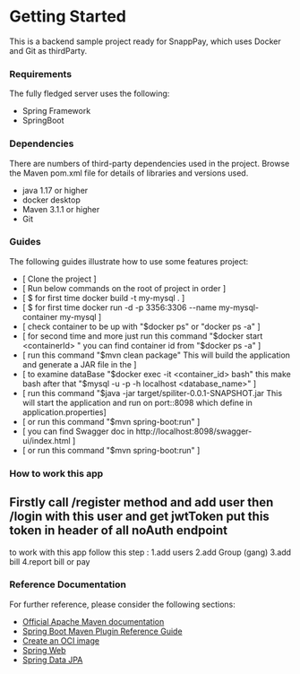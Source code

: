 # Getting Started
 This is a backend sample project ready for SnappPay, which uses Docker and Git as thirdParty.  

### Requirements
The fully fledged server uses the following:
- Spring Framework
- SpringBoot
### Dependencies
There are numbers of third-party dependencies used in the project. 
Browse the Maven pom.xml file for details of libraries and versions used.
- java 1.17 or higher
- docker desktop
- Maven 3.1.1 or higher
- Git
### Guides
The following guides illustrate how to use some features project:

* [ Clone the project ]
* [ Run below commands on the root of project in order ]
* [ $ for first time docker build -t my-mysql . ]
* [ $ for first time docker run -d -p 3356:3306 --name my-mysql-container my-mysql  ]
* [ check container to be up with "$docker ps" or "docker ps -a" ]
* [ for second time and more just run this command "$docker start <containerId> " you can find container id from "$docker ps -a" ]
* [ run this command "$mvn clean package" This will build the application and generate a JAR file in the ]
* [ to examine dataBase "$docker exec -it <container_id> bash" this make bash after that "$mysql -u <username> -p<password> -h localhost <database_name>" ]
* [ run this command "$java -jar target/spiliter-0.0.1-SNAPSHOT.jar This will start the application and run on port::8098 which define in application.properties]
* [ or run this command "$mvn spring-boot:run" ]
* [ you can find Swagger doc in http://localhost:8098/swagger-ui/index.html ]
* [ or run this command "$mvn spring-boot:run" ]

### How to work this app
Firstly call /register method and add user 
then /login with this user and get jwtToken put this token in header of all noAuth endpoint
-------------
to work with this app follow this step :
1.add users
2.add Group (gang)
3.add bill 
4.report bill or pay



### Reference Documentation
For further reference, please consider the following sections:

* [Official Apache Maven documentation](https://maven.apache.org/guides/index.html)
* [Spring Boot Maven Plugin Reference Guide](https://docs.spring.io/spring-boot/docs/2.7.13/maven-plugin/reference/html/)
* [Create an OCI image](https://docs.spring.io/spring-boot/docs/2.7.13/maven-plugin/reference/html/#build-image)
* [Spring Web](https://docs.spring.io/spring-boot/docs/2.7.13/reference/htmlsingle/#web)
* [Spring Data JPA](https://docs.spring.io/spring-boot/docs/2.7.13/reference/htmlsingle/#data.sql.jpa-and-spring-data)
